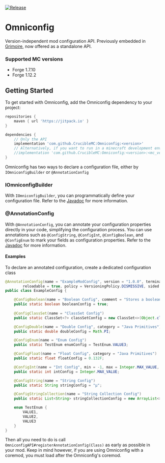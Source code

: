 [![Release](https://jitpack.io/v/CrucibleMC/Omniconfig.svg?style=flat-square)](https://jitpack.io/#CrucibleMC/Omniconfig)
# Omniconfig

Version-independent mod configuration API. Previously embedded in [Grimoire](https://github.com/Aizistral-Studios/Grimoire), 
now offered as a standalone API.

### Supported MC versions
* Forge 1.7.10
* Forge 1.12.2


## Getting Started
To get started with Omniconfig, add the Omniconfig dependency to your project:
```groovy
repositories {
    maven { url 'https://jitpack.io' }
}

dependencies {
    // Only the API
    implementation 'com.github.CrucibleMC:Omniconfig:<version>'
    // Alternatively, if you want to run in a minecraft development environment
    //implementation 'com.github.CrucibleMC:Omniconfig:<version>:<mc_version>-dev'
}
```

Omniconfig has two ways to declare a configuration file, either by `IOmniconfigBuilder` or `@AnnotationConfig` 

### IOmniconfigBuilder
With `IOmniconfigBuilder`, you can programmatically define your configuration file. 
Refer to the [Javadoc](https://javadoc.jitpack.io/com/github/CrucibleMC/Omniconfig/latest/javadoc/index.html) for
more information.

### @AnnotationConfig
With `@AnnotationConfig`, you can annotate your configuration properties directly in your code, simplifying 
the configuration process. You can use annotations such as `@ConfigString`, `@ConfigInt`, `@ConfigBoolean`,
and `@ConfigEnum` to mark your fields as configuration properties. 
Refer to the [Javadoc](https://javadoc.jitpack.io/com/github/CrucibleMC/Omniconfig/latest/javadoc/index.html) for
more information.

#### Examples

To declare an annotated configuration, create a dedicated configuration class
```java
@AnnotationConfig(name = "ExampleModConfig", version = "1.0.0", terminateNonInvokedKeys = true,
        reloadable = true, policy = VersioningPolicy.DISMISSIVE, sided = SidedConfigType.COMMON)
public class ExampleConfig {

    @ConfigBoolean(name = "Boolean Config", comment = "Stores a boolean value", sync = true, category = "Java Primitives")
    public static boolean booleanConfig = true;
    
    @ConfigClassSet(name = "ClassSet Config")
    public static ClassSet<?> classSetConfig = new ClassSet<>(Object.class);

    @ConfigDouble(name = "Double Config", category = "Java Primitives")
    public static double doubleConfig = Math.PI;

    @ConfigEnum(name = "Enum Config")
    public static TestEnum enumConfig = TestEnum.VALUE3;

    @ConfigFloat(name = "Float Config", category = "Java Primitives")
    public static float floatConfig = 0.132F;

    @ConfigInt(name = "Int Config", min = -1, max = Integer.MAX_VALUE, category = "Java Primitives")
    public static int intConfig = Integer.MAX_VALUE;

    @ConfigString(name = "String Config")
    public static String stringConfig = "µ";

    @ConfigStringCollection(name = "String Collection Config")
    public static List<String> stringCollectionConfig = new ArrayList<>(Arrays.asList("ABC", "123", "'", "/?°", "←↓→"));

    enum TestEnum {
        VALUE1,
        VALUE2,
        VALUE3
    }
}
```
Then all you need to do is call `OmniconfigAPI#registerAnnotationConfig(Class)` as early as possible in your mod. 
Keep in mind however, if you are using Omniconfig with a coremod, you must load after the Omniconfig's coremod.
